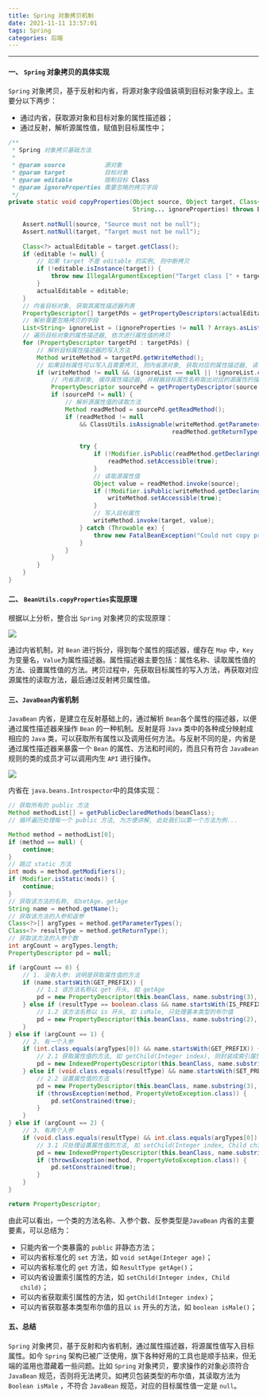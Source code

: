 ```yaml
---
title: Spring 对象拷贝机制
date: 2021-11-11 13:57:01
tags: Spring
categories: 后端
---
```


-----

#### 一、 `Spring` 对象拷贝的具体实现

`Spring` 对象拷贝，基于反射和内省，将源对象字段值装填到目标对象字段上。主要分以下两步：

* 通过内省，获取源对象和目标对象的属性描述器；
* 通过反射，解析源属性值，赋值到目标属性中；

```java
/**
 * Spring 对象拷贝基础方法
 *
 * @param source           源对象
 * @param target           目标对象
 * @param editable         限制目标 Class
 * @param ignoreProperties 需要忽略的拷贝字段
 */
private static void copyProperties(Object source, Object target, Class<?> editable,
                                   String... ignoreProperties) throws BeansException {
    
    Assert.notNull(source, "Source must not be null");
    Assert.notNull(target, "Target must not be null");
    
    Class<?> actualEditable = target.getClass();
    if (editable != null) {
        // 如果 target 不是 editable 的实例, 则中断拷贝
        if (!editable.isInstance(target)) {
            throw new IllegalArgumentException("Target class [" + target.getClass().getName() +"] not assignable to Editable class [" + editable.getName() + "]");
        }
        actualEditable = editable;
    }
    // 内省目标对象, 获取其属性描述器列表
    PropertyDescriptor[] targetPds = getPropertyDescriptors(actualEditable);
    // 解析需要忽略拷贝的字段
    List<String> ignoreList = (ignoreProperties != null ? Arrays.asList(ignoreProperties) : null);
    // 遍历目标对象的属性描述器, 依次进行属性值的拷贝
    for (PropertyDescriptor targetPd : targetPds) {
        // 解析目标属性描述器的写入方法
        Method writeMethod = targetPd.getWriteMethod();
        // 如果目标属性可以写入且需要拷贝, 则内省源对象, 获取对应的属性描述器, 读取属性值并拷贝到目标属性中
        if (writeMethod != null && (ignoreList == null || !ignoreList.contains(targetPd.getName()))) {
            // 内省源对象, 缓存属性描述器, 并根据目标属性名称取出对应的源属性的描述器
            PropertyDescriptor sourcePd = getPropertyDescriptor(source.getClass(), targetPd.getName());
            if (sourcePd != null) {
                // 解析源属性值的读取方法
                Method readMethod = sourcePd.getReadMethod();
                if (readMethod != null
                    && ClassUtils.isAssignable(writeMethod.getParameterTypes()[0],
                                              readMethod.getReturnType())) {
                    
                    try {
                        if (!Modifier.isPublic(readMethod.getDeclaringClass().getModifiers())) {
                            readMethod.setAccessible(true);
                        }
                        // 读取源属性值
                        Object value = readMethod.invoke(source);
                        if (!Modifier.isPublic(writeMethod.getDeclaringClass().getModifiers())) {
                            writeMethod.setAccessible(true);
                        }
                        // 写入目标属性
                        writeMethod.invoke(target, value);
                    } catch (Throwable ex) {
                        throw new FatalBeanException("Could not copy property '" + targetPd.getName() + "' from source to target", ex);
                    }
                }
            }
        }
    }
}
```



#### 二、 `BeanUtils.copyProperties`实现原理

根据以上分析，整合出 `Spring` 对象拷贝的实现原理：

![](http://assets.processon.com/chart_image/618cc3a7e0b34d73f7f1b7cd.png?_=1636695035876)

通过内省机制，对 `Bean` 进行拆分，得到每个属性的描述器，缓存在 `Map` 中，`Key`为变量名，`Value`为属性描述器。属性描述器主要包括：属性名称、读取属性值的方法、设置属性值的方法。拷贝过程中，先获取目标属性的写入方法，再获取对应源属性的读取方法，最后通过反射拷贝属性值。

#### 三、`JavaBean`内省机制

`JavaBean` 内省，是建立在反射基础上的，通过解析 `Bean`各个属性的描述器，以便通过属性描述器来操作 `Bean` 的一种机制。反射是将 `Java` 类中的各种成分映射成相应的 `Java` 类，可以获取所有属性以及调用任何方法。与反射不同的是，内省是通过属性描述器来暴露一个 `Bean` 的属性、方法和时间的，而且只有符合 `JavaBean` 规则的类的成员才可以调用内生 `API` 进行操作。

![](http://assets.processon.com/chart_image/618e0010f346fb6e389afebc.png?_=1636696657277)

内省在 `java.beans.Introspector`中的具体实现：

```java
// 获取所有的 public 方法
Method methodList[] = getPublicDeclaredMethods(beanClass);
// 循环遍历处理每一个 public 方法, 为方便讲解, 此处我们以第一个方法为例...

Method method = methodList[0];
if (method == null) {
    continue;
}
// 跳过 static 方法
int mods = method.getModifiers();
if (Modifier.isStatic(mods)) {
    continue;
}
// 获取该方法的名称, 如setAge、getAge
String name = method.getName();
// 获取该方法的入参和返参
Class<?>[] argTypes = method.getParameterTypes();
Class<?> resultType = method.getReturnType();
// 获取该方法的入参个数
int argCount = argTypes.length;
PropertyDescriptor pd = null;

if (argCount == 0) {
    // 1. 没有入参: 说明是获取属性值的方法
    if (name.startsWith(GET_PREFIX)) {
        // 1.1 该方法名称以 get 开头, 如 getAge
        pd = new PropertyDescriptor(this.beanClass, name.substring(3), method, null);
    } else if (resultType == boolean.class && name.startsWith(IS_PREFIX)) {
        // 1.2 该方法名称以 is 开头, 如 isMale, 只处理基本类型的布尔值
        pd = new PropertyDescriptor(this.beanClass, name.substring(2), method, null);
    }
} else if (argCount == 1) {
    // 2. 有一个入参
    if (int.class.equals(argTypes[0]) && name.startsWith(GET_PREFIX)) {
        // 2.1 获取属性值的方法, 如 getChild(Integer index), 则封装成索引属性器
        pd = new IndexedPropertyDescriptor(this.beanClass, name.substring(3), null, null, method, null);
    } else if (void.class.equals(resultType) && name.startsWith(SET_PREFIX)) {
        // 2.2 设置属性值的方法
        pd = new PropertyDescriptor(this.beanClass, name.substring(3), null, method);
        if (throwsException(method, PropertyVetoException.class)) {
            pd.setConstrained(true);
        }
    }
} else if (argCount == 2) {
    // 3. 有两个入参
    if (void.class.equals(resultType) && int.class.equals(argTypes[0]) && name.startsWith(SET_PREFIX)) {
        // 3.1 只处理设置属性值的方法, 如 setChild(Integer index, Child child), 则封装成索引属性器
        pd = new IndexedPropertyDescriptor(this.beanClass, name.substring(3), null, null, null, method);
        if (throwsException(method, PropertyVetoException.class)) {
            pd.setConstrained(true);
        }
    }
}

return PropertyDescriptor;
```

由此可以看出，一个类的方法名称、入参个数、反参类型是`JavaBean` 内省的主要要素，可以总结为：

* 只能内省一个类暴露的 `public` 非静态方法；
* 可以内省标准化的 `set` 方法，如  `void setAge(Integer age)`；
* 可以内省标准化的 `get` 方法，如  `ResultType getAge()`；
* 可以内省设置索引属性的方法，如 `setChild(Integer index, Child child)`；
* 可以内省获取索引属性的方法，如 `getChild(Integer index)`；
* 可以内省获取基本类型布尔值的且以 `is` 开头的方法，如 `boolean isMale()`；

#### 五、总结

`Spring` 对象拷贝，基于反射和内省机制，通过属性描述器，将源属性值写入目标属性。如今 `Spring` 架构已被广泛使用，旗下各种好用的工具也是顺手拈来，但无端的滥用也潜藏着一些问题。比如 `Spring` 对象拷贝，要求操作的对象必须符合 `JavaBean` 规范，否则将无法拷贝。如拷贝包装类型的布尔值，其读取方法为 `Boolean isMale` ，不符合 `JavaBean` 规范，对应的目标属性值一定是 `null`。